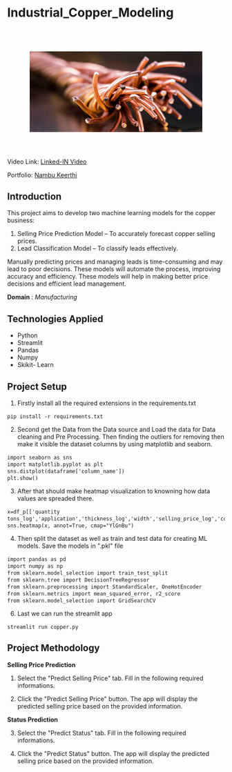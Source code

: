 
<h1> Industrial_Copper_Modeling </h1>


<h1 align="center">
  <br>
  <a href=""><img src="data/copper-wire-1.jpg" alt="Industrial Copper Modeling" width="400"></a>
  <br>
 
  <br>
</h1>


<p align="center">
  <a href="#Introduction"></a> 
  <a href="#Technologies Applied"></a>  
</p>

Video Link: [Linked-IN Video](https://www.linkedin.com/posts/keerthi-r-9b8839283_project-name-industrial-copper-model-project-activity-7296603762872262657-9mjq?utm_source=share&utm_medium=member_desktop&rcm=ACoAAEUARVwBltI0ri4ApeK7YzcbHxGViaHfWEM)

Portfolio: [Nambu Keerthi](https://portfolio-b5zieg8xn5nhwau5b4bhp8.streamlit.app/)

## Introduction 
This project aims to develop two machine learning models for the copper business:

1. Selling Price Prediction Model – To accurately forecast copper selling prices.
2. Lead Classification Model – To classify leads effectively.

Manually predicting prices and managing leads is time-consuming and may lead to poor decisions. These models will automate the process, improving accuracy and efficiency. These models will help in making better price decisions and efficient lead management. 

**Domain** : *Manufacturing* 

## Technologies Applied
* Python
* Streamlit 
* Pandas 
* Numpy
* Skikit- Learn


## Project Setup
1. Firstly install all the required extensions in the requirements.txt
```
pip install -r requirements.txt
```

2. Second get the Data from the Data source and Load the data for Data cleaning and Pre Processing. Then finding the outliers for removing then make it visible the dataset columns by using matplotlib and seaborn.
```
import seaborn as sns
import matplotlib.pyplot as plt
sns.distplot(dataframe['column_name'])
plt.show()
```

3. After that should make heatmap visualization to knowning how data values are spreaded there. 
```
x=df_p[['quantity tons_log','application','thickness_log','width','selling_price_log','country','customer','product_ref']].corr()
sns.heatmap(x, annot=True, cmap="YlGnBu")

```
4. Then split the dataset as well as  train and test data for creating ML models. Save the models in ".pkl" file 
```
import pandas as pd
import numpy as np
from sklearn.model_selection import train_test_split
from sklearn.tree import DecisionTreeRegressor
from sklearn.preprocessing import StandardScaler, OneHotEncoder
from sklearn.metrics import mean_squared_error, r2_score
from sklearn.model_selection import GridSearchCV

```
  

6. Last we can run the streamlit app
```
streamlit run copper.py
```

   
## Project Methodology

**Selling Price Prediction**

1. Select the "Predict Selling Price" tab. Fill in the following required informations.

2. Click the "Predict Selling Price" button. The app will display the predicted selling price based on the provided information.

**Status Prediction**

3. Select the "Predict Status" tab. Fill in the following required informations.


4. Click the "Predict Status" button. The app will display the predicted selling price based on the provided information.
